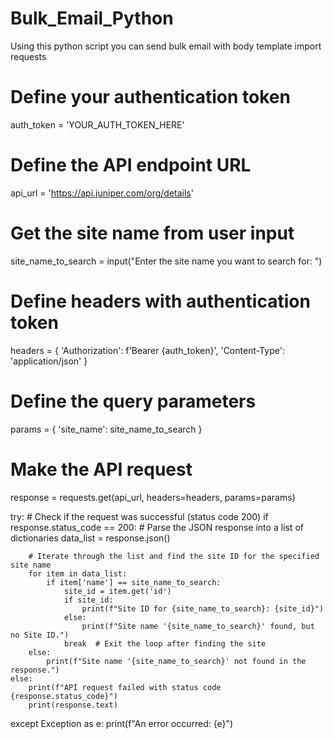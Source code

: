 # Bulk_Email_Python
Using this python script you can send bulk email with body template
import requests

# Define your authentication token
auth_token = 'YOUR_AUTH_TOKEN_HERE'

# Define the API endpoint URL
api_url = 'https://api.juniper.com/org/details'

# Get the site name from user input
site_name_to_search = input("Enter the site name you want to search for: ")

# Define headers with authentication token
headers = {
    'Authorization': f'Bearer {auth_token}',
    'Content-Type': 'application/json'
}

# Define the query parameters
params = {
    'site_name': site_name_to_search
}

# Make the API request
response = requests.get(api_url, headers=headers, params=params)

try:
    # Check if the request was successful (status code 200)
    if response.status_code == 200:
        # Parse the JSON response into a list of dictionaries
        data_list = response.json()

        # Iterate through the list and find the site ID for the specified site name
        for item in data_list:
            if item['name'] == site_name_to_search:
                site_id = item.get('id')
                if site_id:
                    print(f"Site ID for {site_name_to_search}: {site_id}")
                else:
                    print(f"Site name '{site_name_to_search}' found, but no Site ID.")
                break  # Exit the loop after finding the site
        else:
            print(f"Site name '{site_name_to_search}' not found in the response.")
    else:
        print(f"API request failed with status code {response.status_code}")
        print(response.text)
except Exception as e:
    print(f"An error occurred: {e}")

